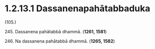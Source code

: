 

# 1.2.13.1 Dassanenapahātabbaduka





(105.)

245\. Dassanena pahātabbā dhammā. (**1261, 1581**)

246\. Na dassanena pahātabbā dhammā. (**1265, 1582**)



